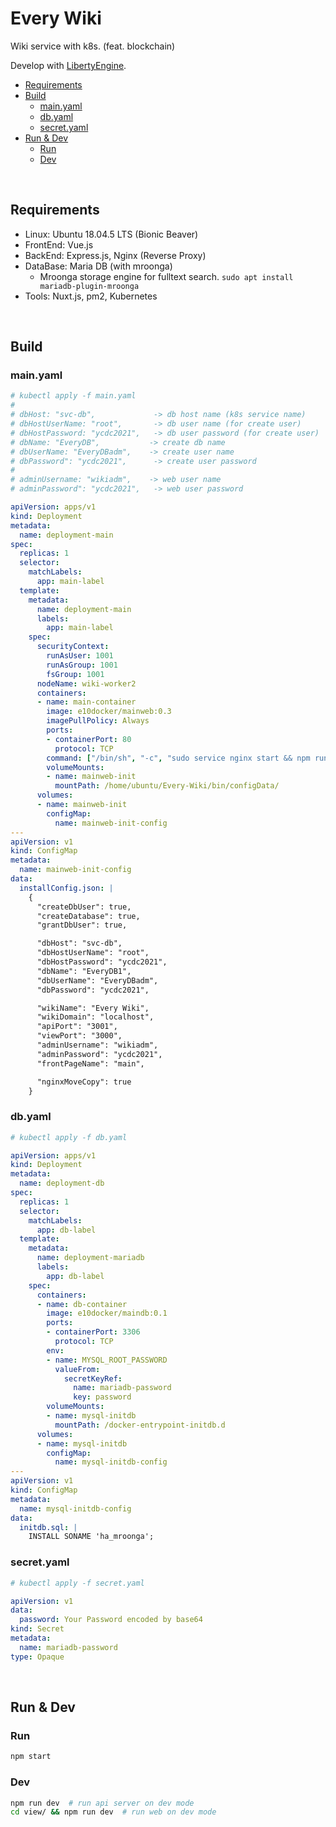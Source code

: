 # Every Wiki
Wiki service with k8s. (feat. blockchain)  
  
Develop with [LibertyEngine](https://github.com/librewiki/liberty-engine).  
  
- [Requirements](#requirements)
- [Build](#build)
  * [main.yaml](#mainyaml)
  * [db.yaml](#dbyaml)
  * [secret.yaml](#secretyaml)
- [Run & Dev](#run---dev)
  * [Run](#run)
  * [Dev](#dev)
  
<br/>
  
## Requirements
* Linux: Ubuntu 18.04.5 LTS (Bionic Beaver)  
* FrontEnd: Vue.js  
* BackEnd: Express.js, Nginx (Reverse Proxy)  
* DataBase: Maria DB (with mroonga)  
  * Mroonga storage engine for fulltext search. `sudo apt install mariadb-plugin-mroonga`  
* Tools: Nuxt.js, pm2, Kubernetes  

<br/>

## Build
### main.yaml
```yaml
# kubectl apply -f main.yaml
#
# dbHost: "svc-db",             -> db host name (k8s service name)
# dbHostUserName: "root",       -> db user name (for create user)
# dbHostPassword: "ycdc2021",   -> db user password (for create user)
# dbName: "EveryDB",           -> create db name
# dbUserName: "EveryDBadm",    -> create user name
# dbPassword": "ycdc2021",      -> create user password
#
# adminUsername: "wikiadm",    -> web user name
# adminPassword": "ycdc2021",   -> web user password

apiVersion: apps/v1
kind: Deployment
metadata:
  name: deployment-main
spec:
  replicas: 1
  selector:
    matchLabels:
      app: main-label
  template:
    metadata:
      name: deployment-main
      labels:
        app: main-label
    spec:
      securityContext:
        runAsUser: 1001
        runAsGroup: 1001
        fsGroup: 1001
      nodeName: wiki-worker2
      containers:
      - name: main-container
        image: e10docker/mainweb:0.3
        imagePullPolicy: Always
        ports:
        - containerPort: 80
          protocol: TCP
        command: ["/bin/sh", "-c", "sudo service nginx start && npm run kubetest"]
        volumeMounts:
        - name: mainweb-init
          mountPath: /home/ubuntu/Every-Wiki/bin/configData/
      volumes:
      - name: mainweb-init
        configMap:
          name: mainweb-init-config
---
apiVersion: v1
kind: ConfigMap
metadata:
  name: mainweb-init-config
data:
  installConfig.json: |
    {
      "createDbUser": true, 
      "createDatabase": true, 
      "grantDbUser": true, 

      "dbHost": "svc-db", 
      "dbHostUserName": "root", 
      "dbHostPassword": "ycdc2021", 
      "dbName": "EveryDB1", 
      "dbUserName": "EveryDBadm", 
      "dbPassword": "ycdc2021",

      "wikiName": "Every Wiki",
      "wikiDomain": "localhost",
      "apiPort": "3001",
      "viewPort": "3000",
      "adminUsername": "wikiadm",
      "adminPassword": "ycdc2021",
      "frontPageName": "main",

      "nginxMoveCopy": true
    }
```
### db.yaml
```yaml
# kubectl apply -f db.yaml

apiVersion: apps/v1
kind: Deployment
metadata:
  name: deployment-db
spec:
  replicas: 1
  selector:
    matchLabels:
      app: db-label
  template:
    metadata:
      name: deployment-mariadb
      labels:
        app: db-label
    spec:
      containers:
      - name: db-container
        image: e10docker/maindb:0.1
        ports:
        - containerPort: 3306
          protocol: TCP
        env:
        - name: MYSQL_ROOT_PASSWORD
          valueFrom:
            secretKeyRef:
              name: mariadb-password
              key: password
        volumeMounts:
        - name: mysql-initdb
          mountPath: /docker-entrypoint-initdb.d
      volumes:
      - name: mysql-initdb
        configMap:
          name: mysql-initdb-config
---
apiVersion: v1
kind: ConfigMap
metadata:
  name: mysql-initdb-config
data:
  initdb.sql: |
    INSTALL SONAME 'ha_mroonga';
```
### secret.yaml
```yaml
# kubectl apply -f secret.yaml

apiVersion: v1
data:
  password: Your Password encoded by base64
kind: Secret
metadata:
  name: mariadb-password
type: Opaque
```
  
<br/>
  
## Run & Dev
  
### Run
```bash
npm start
```
### Dev
```bash
npm run dev  # run api server on dev mode
cd view/ && npm run dev  # run web on dev mode
```
